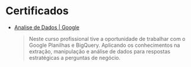 # Certificados


- [Analise de Dados | Google](https://github.com/rodrigo-fernandes092/Certificados/blob/main/Data%20Analytics/Rodrigo%20Fernandes%20Silva%20-%20Certificado%20Google%20Analise%20Dados.pdf)
    > Neste curso profissional tive a oportunidade de trabalhar com o Google Planilhas e BigQuery. Aplicando os conhecimentos na                       extração, manipulação e análise de dados para respostas estratégicas a perguntas de negócio.
